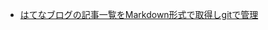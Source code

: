 - [はてなブログの記事一覧をMarkdown形式で取得しgitで管理](https://good-yuuta.hatenablog.com/entry/2022/08/04/041619?_ga=2.160659773.1259619272.1659535935-1524494941.1630950902)